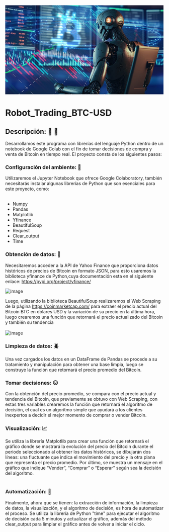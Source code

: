 ![](https://github.com/jumacaq/Robot_Trading_BTC-USD/blob/main/robot_btc.png)
# Robot_Trading_BTC-USD
## Descripción: :mag_right: :eyes:
Desarrollamos este programa con librerías del lenguaje Python dentro de un notebook de Google Colab con el fin de tomar decisiones de compra y venta de Bitcoin en tiempo real.
El proyecto consta de los siguientes pasos:

### Configuración del ambiente: :low_brightness:
Utilizaremos el Jupyter Notebook que ofrece Google Colaboratory, también necesitarás instalar algunas librerías de Python que son esenciales para este proyecto, como: <br>
<br>
- Numpy 
- Pandas 
- Matplotlib
- Yfinance
- BeautifulSoup
- Request
- Clear_output
- Time

### Obtención de datos: :open_file_folder:
Necesitaremos acceder a la API de Yahoo Finance que proporciona datos históricos de precios de Bitcoin en formato JSON, para esto usaremos la biblioteca yfinance de Python,cuya documentación esta en el siguiente enlace: https://pypi.org/project/yfinance/ <br> 

![image](https://github.com/Valamca/Robot_Trading/assets/129345721/b296ee83-768f-4269-a5d0-f451be1b0850)

Luego, utilizando la biblioteca BeautifulSoup realizaremos el Web Scraping de la página https://coinmarketcap.com/ para extraer el precio actual del Bitcoin BTC en dólares USD y la variación de su precio en la última hora, luego crearemos una función que retornará el precio actualizado del Bitcoin y también su tendencia <br>
<br>
![image](https://github.com/Valamca/Robot_Trading/assets/129345721/4f3e3df5-1afe-4c40-8610-9589e6d8c10e)

### Limpieza de datos: :beetle:
Una vez cargados los datos en un DataFrame de Pandas se procede a su tratamiento y manipulación para obtener una base limpia, luego se construye la función que retornará el precio promedio del Bitcoin.

### Tomar decisiones: :confused:
Con la obtención del precio promedio, se compara con el precio actual y tendencia del Bitcoin, que previamente se obtuvo con Web Scraping, con estas tres variables crearemos la función que retornará el algoritmo de decisión, el cual es un algoritmo simple que ayudará a los clientes inexpertos a decidir el mejor momento de comprar o vender Bitcoin.

### Visualización: :chart_with_upwards_trend:
Se utiliza la librería Matplotlib para crear una función que retornará el gráfico donde se mostrará la evolución del precio del Bitcoin durante el periodo seleccionado al obtener los datos históricos, se dibujarán dos líneas: una fluctuante que indica el movimiento del precio y la otra plana que representa el precio promedio. Por último, se muestra un mensaje en el gráfico que indique “Vender”, “Comprar” o “Esperar” según sea la decisión del algoritmo.<br>
<br>

### Automatización: :arrows_counterclockwise:
Finalmente, ahora que se tienen: la extracción de información,  la limpieza de datos, la visualización, y el algoritmo de decisión, es hora de automatizar el proceso. Se utiliza la librería de Python "time" para ejecutar el algoritmo de decisión cada 5 minutos y actualizar el gráfico, además del método clear_output para limpiar el gráfico antes de volver a iniciar el ciclo.<br>
<br>

